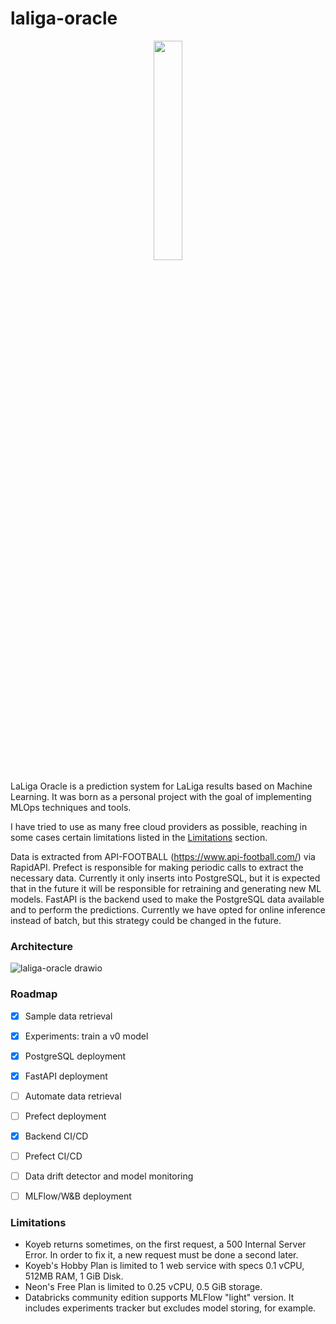 # laliga-oracle

<p align="center" width="100%">
    <img width="30%" src="https://github.com/user-attachments/assets/913d26b4-8f95-431e-9029-3c32820cf3db">
</p>

LaLiga Oracle is a prediction system for LaLiga results based on Machine Learning. It was born as a personal project with the goal of implementing MLOps techniques and tools. 

I have tried to use as many free cloud providers as possible, reaching in some cases certain limitations listed in the [Limitations](#limitations) section.

Data is extracted from API-FOOTBALL (https://www.api-football.com/) via RapidAPI. Prefect is responsible for making periodic calls to extract the necessary data. Currently it only inserts into PostgreSQL, but it is expected that in the future it will be responsible for retraining and generating new ML models. FastAPI is the backend used to make the PostgreSQL data available and to perform the predictions. Currently we have opted for online inference instead of batch, but this strategy could be changed in the future.

### Architecture
![laliga-oracle drawio](https://github.com/user-attachments/assets/bb060f7d-32aa-446a-946f-e2efc8b10a85)

### Roadmap
- [x] Sample data retrieval
- [x] Experiments: train a v0 model
- [x] PostgreSQL deployment
- [x] FastAPI deployment
- [ ] Automate data retrieval
- [ ] Prefect deployment
- [x] Backend CI/CD
- [ ] Prefect CI/CD
- [ ] Data drift detector and model monitoring
- [ ] MLFlow/W&B deployment


### Limitations
- Koyeb returns sometimes, on the first request, a 500 Internal Server Error. In order to fix it, a new request must be done a second later.
- Koyeb's Hobby Plan is limited to 1 web service with specs 0.1 vCPU, 512MB RAM, 1 GiB Disk.
- Neon's Free Plan is limited to 0.25 vCPU, 0.5 GiB storage.
- Databricks community edition supports MLFlow "light" version. It includes experiments tracker but excludes model storing, for example.
